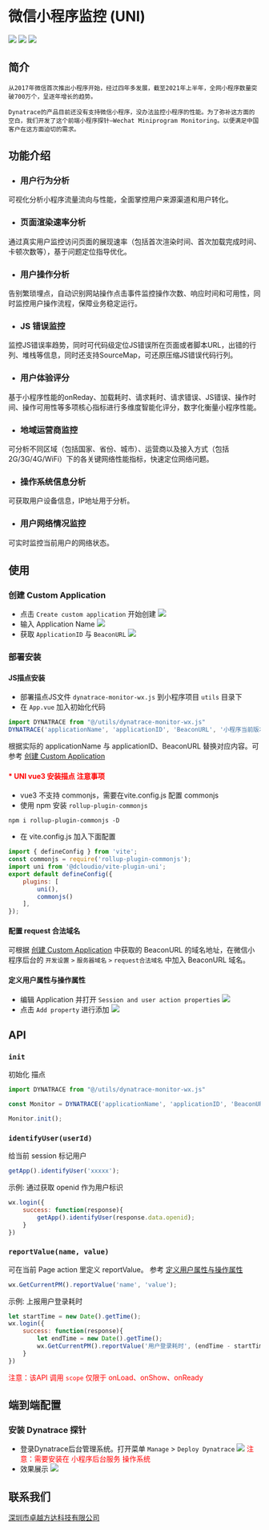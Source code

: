 # 微信小程序监控 (UNI)

![](https://img.shields.io/badge/node-16.x-green) ![](https://img.shields.io/badge/npm-8.x-brightgreen) ![](https://img.shields.io/badge/code%20size-105%20kb-blue)

## 简介
    从2017年微信首次推出小程序开始，经过四年多发展，截至2021年上半年，全网小程序数量突破700万个，呈逐年增长的趋势。

    Dynatrace的产品目前还没有支持微信小程序，没办法监控小程序的性能。为了弥补这方面的空白，我们开发了这个前端小程序探针—Wechat Miniprogram Monitoring。以便满足中国客户在这方面迫切的需求。

## 功能介绍

- ### **用户行为分析**
可视化分析小程序流量流向与性能，全面掌控用户来源渠道和用户转化。
- ### **页面渲染速率分析**
通过真实用户监控访问页面的展现速率（包括首次渲染时间、首次加载完成时间、卡顿次数等），基于问题定位指导优化。
- ### **用户操作分析**
告别繁琐埋点，自动识别网站操作点击事件监控操作次数、响应时间和可用性，同时监控用户操作流程，保障业务稳定运行。
- ### **JS 错误监控**
监控JS错误率趋势，同时可代码级定位JS错误所在页面或者脚本URL，出错的行列、堆栈等信息，同时还支持SourceMap，可还原压缩JS错误代码行列。
- ### **用户体验评分**
基于小程序性能的onReday、加载耗时、请求耗时、请求错误、JS错误、操作时间、操作可用性等多项核心指标进行多维度智能化评分，数字化衡量小程序性能。
- ### **地域运营商监控**
可分析不同区域（包括国家、省份、城市）、运营商以及接入方式（包括2G/3G/4G/WiFi）下的各关键网络性能指标，快速定位网络问题。
- ### **操作系统信息分析**
可获取用户设备信息，IP地址用于分析。
- ### **用户网络情况监控**
可实时监控当前用户的网络状态。

## 使用
### 创建 Custom Application
- 点击 `Create custom application` 开始创建
![](./docs/images/Create%20custom%20application.jpg)
- 输入 Application Name
![](./docs/images/Create%20custom%20application_1.jpg)
- 获取 `ApplicationID` 与 `BeaconURL`
![](./docs/images/Create%20custom%20application_2.jpg)
### 部署安装
#### JS描点安装
- 部署描点JS文件 `dynatrace-monitor-wx.js` 到小程序项目 `utils` 目录下
- 在 `App.vue` 加入初始化代码
```javascript
import DYNATRACE from "@/utils/dynatrace-monitor-wx.js"
DYNATRACE('applicationName', 'applicationID', 'BeaconURL', '小程序当前版本', [], false).init();
```
根据实际的 applicationName 与 applicationID、BeaconURL 替换对应内容。可参考 [创建 Custom Application](#创建-custom-application)
#### <font color="red">* UNI vue3 安装描点 注意事项</font>
- vue3 不支持 commonjs，需要在vite.config.js 配置 commonjs
- 使用 npm 安装 `rollup-plugin-commonjs`
```
npm i rollup-plugin-commonjs -D
```
- 在 vite.config.js 加入下面配置
```javascript
import { defineConfig } from 'vite';
const commonjs = require('rollup-plugin-commonjs');
import uni from '@dcloudio/vite-plugin-uni';
export default defineConfig({
	plugins: [
		uni(),
		commonjs()
	],
});
```

#### 配置 request 合法域名
可根据 [创建 Custom Application](#创建-custom-application) 中获取的 BeaconURL 的域名地址，在微信小程序后台的 `开发设置` `>` `服务器域名` `>` `request合法域名` 中加入 BeaconURL 域名。

#### 定义用户属性与操作属性
- 编辑 Application 并打开 `Session and user action properties`
![](./docs/images/session%20and%20user%20action%20properties.jpg)
- 点击 `Add property` 进行添加
![](./docs/images/session%20and%20user%20action%20properties_1.jpg)


## API
### `init`
初始化 描点
```javascript
import DYNATRACE from "@/utils/dynatrace-monitor-wx.js"

const Monitor = DYNATRACE('applicationName', 'applicationID', 'BeaconURL', '小程序当前版本', [], false);

Monitor.init();
```
### `identifyUser(userId)`
给当前 session 标记用户
```javascript
getApp().identifyUser('xxxxx');
```
示例: 通过获取 openid 作为用户标识 
```javascript
wx.login({
    success: function(response){
        getApp().identifyUser(response.data.openid);
    }
})
```

### `reportValue(name, value)`
可在当前 Page action 里定义 reportValue。 参考 [定义用户属性与操作属性](#定义用户属性与操作属性)
```javascript
wx.GetCurrentPM().reportValue('name', 'value');
```
示例: 上报用户登录耗时
```javascript
let startTime = new Date().getTime();
wx.login({
    success: function(response){
        let endTime = new Date().getTime();
        wx.GetCurrentPM().reportValue('用户登录耗时', (endTime - startTime) / 1000);//time .s
    }
})
```
<font color="red">注意：该API 调用 `scope` 仅限于 onLoad、onShow、onReady</font>
## 端到端配置
### 安装 Dynatrace 探针
- 登录Dynatrace后台管理系统。打开菜单 `Manage` > `Deploy Dynatrace`
![](./docs/images/deploy%20dynatrace.jpg)
<font color="red">注意：需要安装在 小程序后台服务 操作系统</font>
- 效果展示
![](./docs/images/end%20to%20end.png)
## 联系我们
[深圳市卓越方达科技有限公司](https://www.zonefound.com.cn/)
